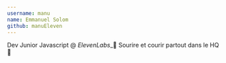 ```yaml
---
username: manu
name: Emmanuel Solom
github: manuEleven
---
```

Dev Junior Javascript @ *ElevenLabs*_🚀
Sourire et courir partout dans le HQ 🤙
